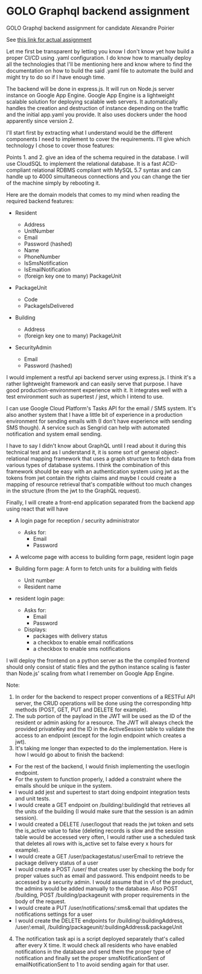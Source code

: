 # GOLO Graphql backend assignment
 GOLO Graphql backend assignment for candidate Alexandre Poirier

See [this link for actual assignment](https://www.notion.so/Assignment-4ba28a125f7e4fa684a5f67f44d5fae3)

Let me first be transparent by letting you know I don't know yet how build a proper CI/CD using .yaml configuration. I do know how to manually deploy all the technologies that I'll be mentioning here and know where to find the documentation on how to build the said .yaml file to automate the build and might try to do so if I have enough time.

The backend will be done in express.js. It will run on Node.js server instance on Google App Engine. Google App Engine is a lightweight scalable solution for deploying scalable web servers. It automatically handles the creation and destruction of instance depending on the traffic and the initial app.yaml you provide. It also uses dockers under the hood apparently since version 2.

I'll start first by extracting what I understand would be the different components I need to implement to cover the requirements. I'll give which technology I chose to cover those features:


Points 1. and 2. give an idea of the schema required in the database. I will use CloudSQL to implement the relational database. It is a fast ACID-compliant relational RDBMS compliant with MySQL 5.7 syntax and can handle up to 4000 simultaneous connections and you can change the tier of the machine simply by rebooting it.

Here are the domain models that comes to my mind when reading the required backend features:

* Resident
    * Address
    * UnitNumber
    * Email
    * Password (hashed)
    * Name
    * PhoneNumber
    * IsSmsNotification
    * IsEmailNotification
    * (foreign key one to many) PackageUnit

* PackageUnit
    * Code
    * PackageIsDelivered

* Building
    * Address
    * (foreign key one to many) PackageUnit

* SecurityAdmin
    * Email
    * Password (hashed)

I would implement a restful api backend server using express.js. I think it's a rather lightweight framework and can easily serve that purpose. I have good production-environment experience with it. It integrates well with a test environment such as supertest / jest, which I intend to use.

I can use Google Cloud Platform's Tasks API for the email / SMS system. It's also another system that I have a little bit of experience in a production environment for sending emails with (I don't have experience with sending SMS though). A service such as Sengrid can help with automated notification and system email sending.

I have to say I didn't know about GraphQL until I read about it during this technical test and as I understand it, it is some sort of general object-relational mapping framework that uses a graph structure to fetch data from various types of database systems. I think the combination of this framework should be easy with an authentication system using jwt as the tokens from jwt contain the rights claims and maybe I could create a mapping of resource retrieval that's compatible without too much changes in the structure (from the jwt to the GraphQL request).

Finally, I will create a front-end application separated from the backend app using react that will have
* A login page for reception / security administrator
    * Asks for:
        * Email
        * Password
* A welcome page with access to building form page, resident login page
* Building form page: A form to fetch units for a building with fields
    * Unit number
    * Resident name

* resident login page: 
    * Asks for:
        * Email
        * Password
    * Displays:
        * packages with delivery status
        * a checkbox to enable email notifications
        * a checkbox to enable sms notifications

I will deploy the frontend on a python server as the the compiled frontend should only consist of static files and the python instance scaling is faster than Node.js' scaling from what I remember on Google App Engine.

Note: 

1. In order for the backend to respect proper conventions of a RESTFul API server, the CRUD operations will be done using the corresponding http methods (POST, GET, PUT and DELETE for example).
2. The sub portion of the payload in the JWT will be used as the ID of the resident or admin asking for a resource. The JWT will always check the provided privateKey and the ID in the ActiveSession table to validate the access to an endpoint (except for the login endpoint which creates a jwt).
3. It's taking me longer than expected to do the implementation. Here is how I would go about to finish the backend:
* For the rest of the backend, I would finish implementing the user/login endpoint. 
* For the system to function properly, I added a constraint where the emails should be unique in the system. 
* I would add jest and supertest to start doing endpoint integration tests and unit tests. 
* I would create a GET endpoint on /building/:buildingId that retrieves all the units of the building (I would make sure that the session is an admin session). 
* I would created a DELETE /user/logout that reads the jwt token and sets the is_active value to false (deleting records is slow and the session table would be accessed very often, I would rather use a scheduled task that deletes all rows with is_active set to false every x hours for example). 
* I would create a GET /user/packagestatus/:userEmail to retrieve the package delivery status of a user
* I would create a POST /user/ that creates user by checking the body for proper values such as email and password. This endpoint needs to be accessed by a security admin. I would assume that in v1 of the product, the admins would be added manually to the database. Also POST /building, POST /building/packageunit with proper requirements in the body of the request.
* I would create a PUT /user/notifications/:sms&:email that updates the notifications settings for a user
* I would create the DELETE endpoints for /building/:buildingAddress, /user/:email, /building/packageunit/:buildingAddress&:packageUnit
4. The notification task api is a script deployed separately that's called after every X time. It would check all residents who have enabled notifications in the database and send them the proper type of notification and finally set the proper smsNotificationSent of emailNotificationSent to 1 to avoid sending again for that user.